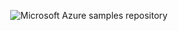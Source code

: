 <p align="center">
<img src="https://s13.postimg.org/4ar8k3iyv/Mobile_Programmer_Microsoft_Azure.png" alt="Microsoft Azure samples repository"/>
</p>
